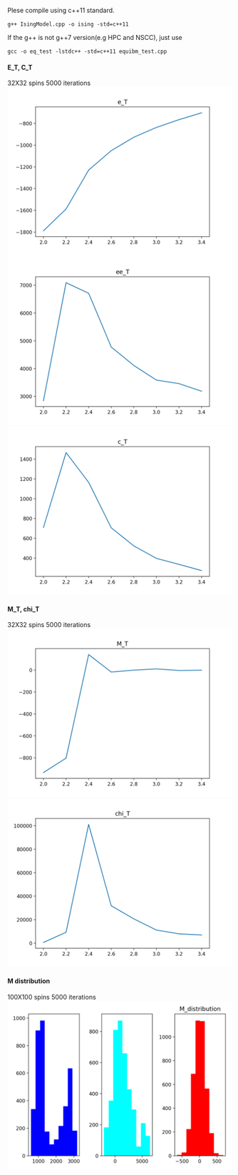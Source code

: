 Plese compile using c++11 standard.

```
g++ IsingModel.cpp -o ising -std=c++11
```

If the g++ is not g++7 version(e.g HPC and NSCC), just use
```
gcc -o eq_test -lstdc++ -std=c++11 equibm_test.cpp
```

#### E_T, C_T
32X32 spins
5000 iterations
![](imgs/e_T.png)
![](imgs/ee_T.png)
![](imgs/c_T.png)

#### M_T, chi_T
32X32 spins
5000 iterations
![](imgs/m_T.png)
![](imgs/chi_T.png)

#### M distribution
100X100 spins
5000 iterations
![](imgs/M_distribution.png)

